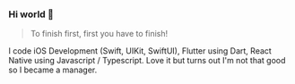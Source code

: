 ### Hi world 👋

> To finish first, first you have to finish!

I code iOS Development (Swift, UIKit, SwiftUI), Flutter using Dart, React Native using Javascript / Typescript. Love it but turns out I'm not that good so I became a manager.

<!--
**ruangchupa/ruangchupa** is a ✨ _special_ ✨ repository because its `README.md` (this file) appears on your GitHub profile.

Here are some ideas to get you started:

- 🔭 I’m currently working on ...
- 🌱 I’m currently learning ...
- 👯 I’m looking to collaborate on ...
- 🤔 I’m looking for help with ...
- 💬 Ask me about ...
- 📫 How to reach me: ...
- 😄 Pronouns: ...
- ⚡ Fun fact: ...
-->

